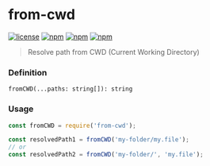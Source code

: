 # from-cwd

[![license](https://img.shields.io/badge/License-MIT-green.svg)](https://github.com/WezomAgency/from-cwd/blob/master/LICENSE)
[![npm](https://img.shields.io/badge/js--tiny-module-yellow.svg)](https://github.com/topics/js-tiny-module)
[![npm](https://img.shields.io/badge/npm-install-orange.svg)](https://www.npmjs.com/package/from-cwd)
[![npm](https://img.shields.io/badge/wezom-agency-red.svg)](https://github.com/WezomAgency)

> Resolve path from CWD (Current Working Directory)

### Definition

`fromCWD(...paths: string[]): string`


### Usage

```js
const fromCWD = require('from-cwd');

const resolvedPath1 = fromCWD('my-folder/my.file');
// or
const resolvedPath2 = fromCWD('my-folder/', 'my.file');
```

